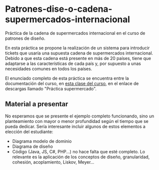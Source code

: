 # Patrones-dise-o-cadena-supermercados-internacional

Práctica de la cadena de supermercados internacional en el curso de patrones de diseño.

En esta práctica se propone la realización de un sistema para introducir tickets que usaría una supuesta cadena de supermercados internacional. Debido a que esta cadena está presente en más de 20 países, tiene que adaptarse a las características de cada país y, por supuesto a unas necesidades comunes en todos los países.

El enunciado completo de esta práctica se encuentra entre la documentación del curso, en [esta clase del curso](https://escuela.it/cursos/patrones/clase/clase13), en el enlace de descargas llamado "Práctica supermercado".

## Material a presentar

No esperamos que se presente el ejemplo completo funcionando, sino un planteamiento con mayor o menor profundidad según el tiempo que se pueda dedicar. Sería interesante incluir algunos de estos elementos a elección del estudiante:

- Diagrama modelo de dominio
- Diagrama de diseño
- Código (Java, JS, C#, PHP...) no hace falta que esté completo. Lo relevante es la aplicación de los conceptos de diseño, granularidad, cohesión, acoplamiento, Liskov, Meyer...
